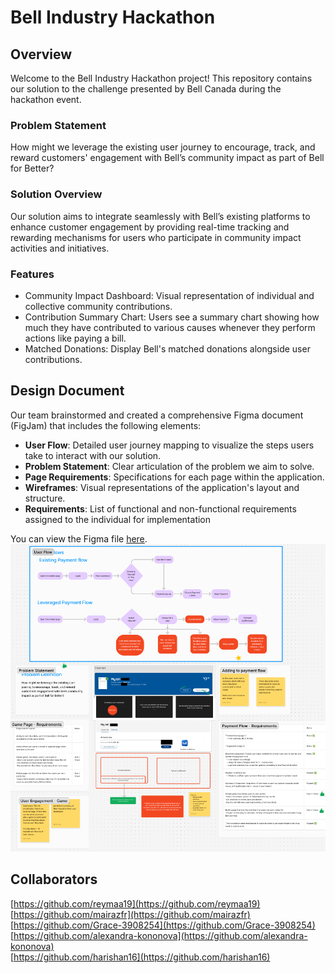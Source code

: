 # Bell Industry Hackathon
## Overview
Welcome to the Bell Industry Hackathon project! This repository contains our solution to the challenge presented by Bell Canada during the hackathon event.
### Problem Statement
How might we leverage the existing user journey to encourage, track, and reward customers' engagement with Bell’s community impact as part of Bell for Better?
### Solution Overview
Our solution aims to integrate seamlessly with Bell’s existing platforms to enhance customer engagement by providing real-time tracking and rewarding mechanisms for users who participate in community impact activities and initiatives.
### Features
- Community Impact Dashboard: Visual representation of individual and collective community contributions.
- Contribution Summary Chart: Users see a summary chart showing how much they have contributed to various causes whenever they perform actions like paying a bill.
- Matched Donations: Display Bell's matched donations alongside user contributions.

## Design Document
Our team brainstormed and created a comprehensive Figma document (FigJam) that includes the following elements:
- **User Flow**: Detailed user journey mapping to visualize the steps users take to interact with our solution.
- **Problem Statement**: Clear articulation of the problem we aim to solve.
- **Page Requirements**: Specifications for each page within the application.
- **Wireframes**: Visual representations of the application's layout and structure.
- **Requirements**: List of functional and non-functional requirements assigned to the individual for implementation

You can view the Figma file [here](https://www.figma.com/board/Xs1zgXux3ulbVEEv17R1g1/Bell-Industry-Hackathon-Team-2?node-id=0-1&t=hvLPsebCrO1QfeIc-1).
![figma](public/figma.png)

## Collaborators
[https://github.com/reymaa19](https://github.com/reymaa19) <br>
[https://github.com/mairazfr](https://github.com/mairazfr) <br>
[https://github.com/Grace-3908254](https://github.com/Grace-3908254) <br>
[https://github.com/alexandra-kononova](https://github.com/alexandra-kononova) <br>
[https://github.com/harishan16](https://github.com/harishan16) <br> 
